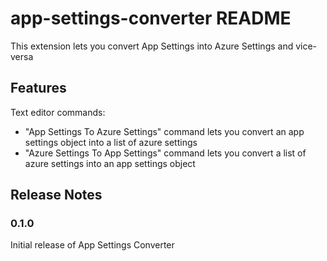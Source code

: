 # app-settings-converter README

This extension lets you convert App Settings into Azure Settings and vice-versa

## Features

Text editor commands:

- "App Settings To Azure Settings" command lets you convert an app settings object into a list of azure settings
- "Azure Settings To App Settings" command lets you convert a list of azure settings into an app settings object

## Release Notes

### 0.1.0

Initial release of App Settings Converter